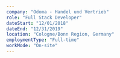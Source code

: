 ```yaml
---
company: "Odoma - Handel und Vertrieb"
role: "Full Stack Developer"
dateStart: "12/01/2018"
dateEnd: "12/31/2019"
location: "Cologne/Bonn Region, Germany"
employmentType: "Full-time"
workMode: "On-site"
---
```

